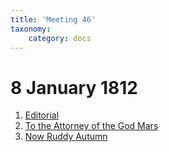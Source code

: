 ```yaml
---
title: 'Meeting 46'
taxonomy:
    category: docs
---
```


# 8 January 1812

1. [Editorial](editorial)  
2. [To the Attorney of the God Mars](attorney)  
3. [Now Ruddy Autumn](autumn)  
